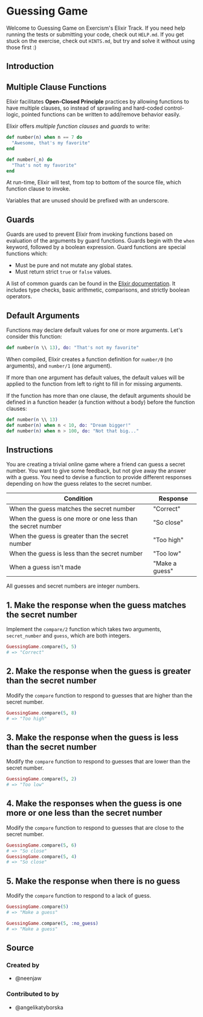 # Guessing Game

Welcome to Guessing Game on Exercism's Elixir Track.
If you need help running the tests or submitting your code, check out `HELP.md`.
If you get stuck on the exercise, check out `HINTS.md`, but try and solve it without using those first :)

## Introduction

## Multiple Clause Functions

Elixir facilitates **Open-Closed Principle** practices by allowing functions to have multiple clauses, so instead of sprawling and hard-coded control-logic, pointed functions can be written to add/remove behavior easily.

Elixir offers _multiple function clauses_ and _guards_ to write:

```elixir
def number(n) when n == 7 do
  "Awesome, that's my favorite"
end

def number(_n) do
  "That's not my favorite"
end
```

At run-time, Elixir will test, from top to bottom of the source file, which function clause to invoke.

Variables that are unused should be prefixed with an underscore.

## Guards

Guards are used to prevent Elixir from invoking functions based on evaluation of the arguments by guard functions. Guards begin with the `when` keyword, followed by a boolean expression. Guard functions are special functions which:

- Must be pure and not mutate any global states.
- Must return strict `true` or `false` values.

A list of common guards can be found in the [Elixir documentation][kernel-guards]. It includes type checks, basic arithmetic, comparisons, and strictly boolean operators.

## Default Arguments

Functions may declare default values for one or more arguments. Let's consider this function:

```elixir
def number(n \\ 13), do: "That's not my favorite"
```

When compiled, Elixir creates a function definition for `number/0` (no arguments), and `number/1` (one argument).

If more than one argument has default values, the default values will be applied to the function from left to right to fill in for missing arguments.

If the function has more than one clause, the default arguments should be defined in a function header (a function without a body) before the function clauses:

```elixir
def number(n \\ 13)
def number(n) when n < 10, do: "Dream bigger!"
def number(n) when n > 100, do: "Not that big..."
```

[kernel-guards]: https://hexdocs.pm/elixir/Kernel.html#guards

## Instructions

You are creating a trivial online game where a friend can guess a secret number. You want to give some feedback, but not give away the answer with a guess. You need to devise a function to provide different responses depending on how the guess relates to the secret number.

| Condition                                                     | Response       |
| ------------------------------------------------------------- | -------------- |
| When the guess matches the secret number                      | "Correct"      |
| When the guess is one more or one less than the secret number | "So close"     |
| When the guess is greater than the secret number              | "Too high"     |
| When the guess is less than the secret number                 | "Too low"      |
| When a guess isn't made                                       | "Make a guess" |

All guesses and secret numbers are integer numbers.

## 1. Make the response when the guess matches the secret number

Implement the `compare/2` function which takes two arguments, `secret_number` and `guess`, which are both integers.

```elixir
GuessingGame.compare(5, 5)
# => "Correct"
```

## 2. Make the response when the guess is greater than the secret number

Modify the `compare` function to respond to guesses that are higher than the secret number.

```elixir
GuessingGame.compare(5, 8)
# => "Too high"
```

## 3. Make the response when the guess is less than the secret number

Modify the `compare` function to respond to guesses that are lower than the secret number.

```elixir
GuessingGame.compare(5, 2)
# => "Too low"
```

## 4. Make the responses when the guess is one more or one less than the secret number

Modify the `compare` function to respond to guesses that are close to the secret number.

```elixir
GuessingGame.compare(5, 6)
# => "So close"
GuessingGame.compare(5, 4)
# => "So close"
```

## 5. Make the response when there is no guess

Modify the `compare` function to respond to a lack of guess.

```elixir
GuessingGame.compare(5)
# => "Make a guess"

GuessingGame.compare(5, :no_guess)
# => "Make a guess"
```

## Source

### Created by

- @neenjaw

### Contributed to by

- @angelikatyborska